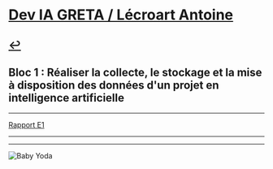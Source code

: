 
# [Dev IA GRETA / Lécroart Antoine](https://github.com/Dev-IA-2024/antoine.lecroart)

[↩️](..)
---

## Bloc 1 : Réaliser la collecte, le stockage et la mise à disposition des données d'un projet en intelligence artificielle

---

[Rapport E1](https://docs.google.com/document/d/1P129wk-LULl4SWGNOTy9BjqssaWX5j0TIjvRres662s/edit?usp=sharing)

---
---
![Baby Yoda](https://images3.alphacoders.com/110/1108129.jpg)
